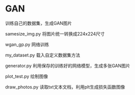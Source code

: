 # GAN
训练自己的数据集，生成GAN图片

samesize_img.py
将图片统一转换成224x224尺寸

wgan_gp.py
网络训练

my_dataset.py
载入自定义数据集方法

generator.py
利用保存的训练好的网络模型，生成多张GAN图片

plot_test.py
绘制图像

draw_photos.py
读取txt文本文档，利用plt生成损失函数图像
